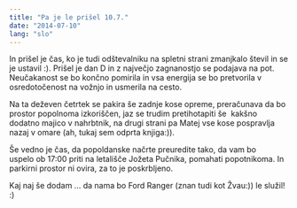 ```yaml
---
title: "Pa je le prišel 10.7."
date: "2014-07-10"
lang: "slo"
---
```


In prišel je čas, ko je tudi odštevalniku na spletni strani zmanjkalo števil in se je ustavil :). Prišel je dan D in z največjo zagnanostjo se podajava na pot. Neučakanost se bo končno pomirila in vsa energija se bo pretvorila v osredotočenost na vožnjo in usmerila na cesto.

Na ta deževen četrtek se pakira še zadnje kose opreme, preračunava da bo prostor popolnoma izkoriščen, jaz se trudim pretihotapiti še  kakšno dodatno majico v nahrbtnik, na drugi strani pa Matej vse kose pospravlja nazaj v omare (ah, tukaj sem odprta knjiga:)).

Še vedno je čas, da popoldanske načrte preuredite tako, da vam bo uspelo ob 17:00 priti na letališče Jožeta Pučnika, pomahati popotnikoma. In parkirni prostor ni ovira, za to je poskrbljeno.

Kaj naj še dodam ... da nama bo Ford Ranger (znan tudi kot Žvau:)) le služil! :)
